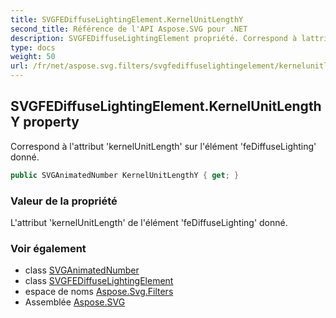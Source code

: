 ```yaml
---
title: SVGFEDiffuseLightingElement.KernelUnitLengthY
second_title: Référence de l'API Aspose.SVG pour .NET
description: SVGFEDiffuseLightingElement propriété. Correspond à lattribut kernelUnitLength sur lélément feDiffuseLighting donné.
type: docs
weight: 50
url: /fr/net/aspose.svg.filters/svgfediffuselightingelement/kernelunitlengthy/
---
```

## SVGFEDiffuseLightingElement.KernelUnitLengthY property

Correspond à l'attribut 'kernelUnitLength' sur l'élément 'feDiffuseLighting' donné.

```csharp
public SVGAnimatedNumber KernelUnitLengthY { get; }
```

### Valeur de la propriété

L'attribut 'kernelUnitLength' de l'élément 'feDiffuseLighting' donné.

### Voir également

* class [SVGAnimatedNumber](../../../aspose.svg.datatypes/svganimatednumber/)
* class [SVGFEDiffuseLightingElement](../)
* espace de noms [Aspose.Svg.Filters](../../svgfediffuselightingelement/)
* Assemblée [Aspose.SVG](../../../)


